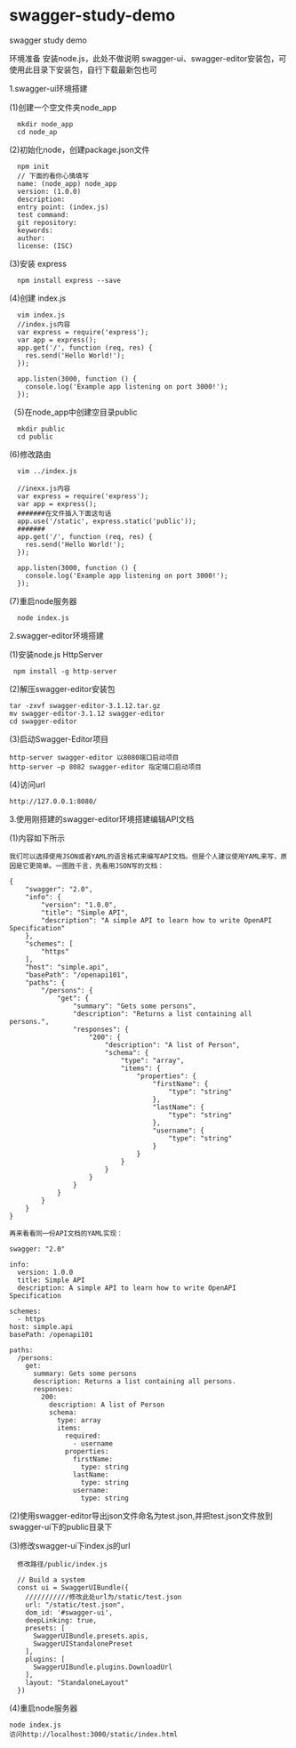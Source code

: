 # swagger-study-demo
swagger study demo

环境准备
安装node.js，此处不做说明
swagger-ui、swagger-editor安装包，可使用此目录下安装包，自行下载最新包也可

1.swagger-ui环境搭建

  (1)创建一个空文件夹node_app 
      
      mkdir node_app 
      cd node_ap

  (2)初始化node，创建package.json文件
      
      npm init
      // 下面的看你心情填写
      name: (node_app) node_app
      version: (1.0.0)
      description:
      entry point: (index.js)
      test command:
      git repository:
      keywords:
      author:
      license: (ISC)

  (3)安装 express 
      
      npm install express --save

  (4)创建 index.js
      
      vim index.js 
      //index.js内容
      var express = require('express');
      var app = express();
      app.get('/', function (req, res) {
        res.send('Hello World!');
      });

      app.listen(3000, function () {
        console.log('Example app listening on port 3000!');
      });

  （5)在node_app中创建空目录public
     
      mkdir public
      cd public

   (6)修改路由
      
      vim ../index.js

      //inexx.js内容
      var express = require('express');
      var app = express();
      #######在文件插入下面这句话
      app.use('/static', express.static('public')); 
      #######
      app.get('/', function (req, res) {
        res.send('Hello World!');
      });

      app.listen(3000, function () {
        console.log('Example app listening on port 3000!');
      });   

   (7)重启node服务器
      
      node index.js

2.swagger-editor环境搭建
  
  (1)安装node.js HttpServer
     
     npm install -g http-server

  (2)解压swagger-editor安装包
    
    tar -zxvf swagger-editor-3.1.12.tar.gz
    mv swagger-editor-3.1.12 swagger-editor
    cd swagger-editor

  (3)启动Swagger-Editor项目
   
    http-server swagger-editor 以8080端口启动项目 
    http-server –p 8082 swagger-editor 指定端口启动项目

  (4)访问url
   
    http://127.0.0.1:8080/

3.使用刚搭建的swagger-editor环境搭建编辑API文档
  
  (1)内容如下所示
    
    我们可以选择使用JSON或者YAML的语言格式来编写API文档。但是个人建议使用YAML来写，原因是它更简单。一图胜千言，先看用JSON写的文档：

    {
        "swagger": "2.0",
        "info": {
            "version": "1.0.0",
            "title": "Simple API",
            "description": "A simple API to learn how to write OpenAPI Specification"
        },
        "schemes": [
            "https"
        ],
        "host": "simple.api",
        "basePath": "/openapi101",
        "paths": {
            "/persons": {
                "get": {
                    "summary": "Gets some persons",
                    "description": "Returns a list containing all persons.",
                    "responses": {
                        "200": {
                            "description": "A list of Person",
                            "schema": {
                                "type": "array",
                                "items": {
                                    "properties": {
                                        "firstName": {
                                            "type": "string"
                                        },
                                        "lastName": {
                                            "type": "string"
                                        },
                                        "username": {
                                            "type": "string"
                                        }
                                    }
                                }
                            }
                        }
                    }
                }
            }
        }
    }
    
    再来看看同一份API文档的YAML实现：

    swagger: "2.0"

    info:
      version: 1.0.0
      title: Simple API
      description: A simple API to learn how to write OpenAPI Specification

    schemes:
      - https
    host: simple.api
    basePath: /openapi101

    paths:
      /persons:
        get:
          summary: Gets some persons
          description: Returns a list containing all persons.
          responses:
            200:
              description: A list of Person
              schema:
                type: array
                items:
                  required:
                    - username
                  properties:
                    firstName:
                      type: string
                    lastName:
                      type: string
                    username:
                      type: string
  
  (2)使用swagger-editor导出json文件命名为test.json,并把test.json文件放到swagger-ui下的public目录下
  
  (3)修改swagger-ui下index.js的url
      
      修改路径/public/index.js

      // Build a system
      const ui = SwaggerUIBundle({
        ///////////修改此处url为/static/test.json
        url: "/static/test.json",
        dom_id: '#swagger-ui',
        deepLinking: true,
        presets: [
          SwaggerUIBundle.presets.apis,
          SwaggerUIStandalonePreset
        ],
        plugins: [
          SwaggerUIBundle.plugins.DownloadUrl
        ],
        layout: "StandaloneLayout"
      })
  
  (4)重启node服务器
   
    node index.js
    访问http://localhost:3000/static/index.html




